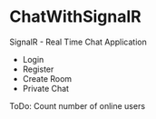 # ChatWithSignalR
SignalR - Real Time Chat Application
- Login
- Register
- Create Room
- Private Chat

ToDo: Count number of online users
